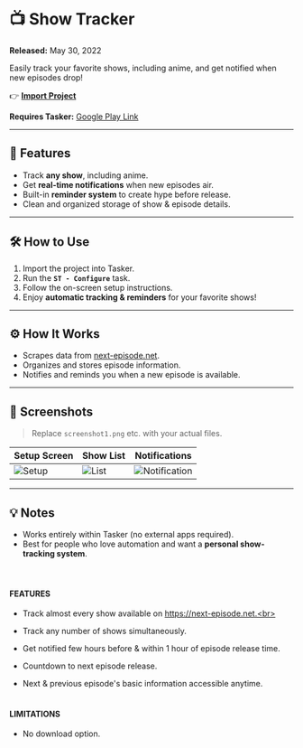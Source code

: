 # 📺 Show Tracker

**Released:** May 30, 2022  

Easily track your favorite shows, including anime, and get notified when new episodes drop!  

👉 **[Import Project](https://taskernet.com/shares/?user=AS35m8m8L9YzBV3qbzaAAqHiSYXYBbD3QfZ7hr0hRK4ojOFTCrjWh2CScbjMw4NaudRi1zKKzq85&id=Project%3AShow+Tracker)**  

**Requires Tasker:** [Google Play Link](https://play.google.com/store/apps/details?id=net.dinglisch.android.taskerm)  

---


## 🚀 Features
- Track **any show**, including anime.  
- Get **real-time notifications** when new episodes air.  
- Built-in **reminder system** to create hype before release.  
- Clean and organized storage of show & episode details.  

---

## 🛠 How to Use
1. Import the project into Tasker.  
2. Run the **`ST - Configure`** task.  
3. Follow the on-screen setup instructions.  
4. Enjoy **automatic tracking & reminders** for your favorite shows!  

---

## ⚙️ How It Works
- Scrapes data from [next-episode.net](https://next-episode.net).  
- Organizes and stores episode information.  
- Notifies and reminds you when a new episode is available.  

---

## 📸 Screenshots  
> Replace `screenshot1.png` etc. with your actual files.  

| Setup Screen | Show List | Notifications |
|--------------|-----------|---------------|
| ![Setup](screenshots/screenshot1.png) | ![List](screenshots/screenshot2.png) | ![Notification](screenshots/screenshot3.png) |

---

## 💡 Notes
- Works entirely within Tasker (no external apps required).  
- Best for people who love automation and want a **personal show-tracking system**.  
<br><br>

<h4>FEATURES</h4>

- Track almost every show available on https://next-episode.net.<br>

- Track any number of shows simultaneously.<br>

- Get notified few hours before & within 1 hour of episode release time.<br>

- Countdown to next episode release.<br>

- Next & previous episode's basic information accessible anytime.<br><br>

<h4>LIMITATIONS</h4>

- No download option.
